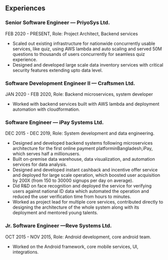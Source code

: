 ## Experiences
### Senior Software Engineer —​ ​PriyoSys Ltd.
FEB 2020 - PRESENT, Role: Project Architect, Backend services

- Scaled out existing infrastructure for nationwide concurrently usable services, like quiz, using AWS lambda and auto scaling and served 50M questions to thousands of users concurrently for seamless quiz experience.
- Designed and developed large scale data inventory services with critical security features extending upto data level.

### Software Development Engineer II —​ ​Craftsmen Ltd.
JAN 2020 - FEB 2020, Role: Backend microservices, system developer

- Worked with backend services built with AWS lambda and deployment automation with cloudformation.

### Software Engineer​ — ​iPay Systems Ltd.
DEC 2015 - DEC 2019, Role: System development and data engineering.

- Designed and developed backend systems following microservices architecture for the first online payment platforminBangladesh,​iPay,​ which serves half a millionusers.
- Built on-premise data warehouse, data visualization, and automation services for data analysis.
- Designed and developed instant cashback and incentive offer service and deployed for large scale operation, which boosted user acquisition by 200X (from 150 to 30000 signups per day on average).
- Did R&D on face recognition and deployed the service for verifying users against national ID data which automated the operation and reduced the user verification time from hours to minutes.
- Worked as project lead for multiple core services, contributed directly to designing the architecture of the whole system along with its deployment and mentored young talents.

### Jr. Software Engineer —​ ​Reve Systems Ltd.
OCT 2015 - NOV 2015, Role: Android development, core android team.

- Worked on the Android framework, core mobile services, UI, integrations.
